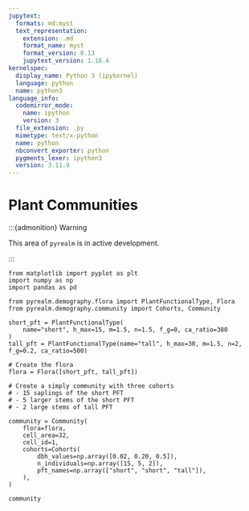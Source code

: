 ```yaml
---
jupytext:
  formats: md:myst
  text_representation:
    extension: .md
    format_name: myst
    format_version: 0.13
    jupytext_version: 1.16.4
kernelspec:
  display_name: Python 3 (ipykernel)
  language: python
  name: python3
language_info:
  codemirror_mode:
    name: ipython
    version: 3
  file_extension: .py
  mimetype: text/x-python
  name: python
  nbconvert_exporter: python
  pygments_lexer: ipython3
  version: 3.11.9
---
```


# Plant Communities

:::{admonition} Warning

This area of `pyrealm` is in active development.

:::

```{code-cell} ipython3
from matplotlib import pyplot as plt
import numpy as np
import pandas as pd

from pyrealm.demography.flora import PlantFunctionalType, Flora
from pyrealm.demography.community import Cohorts, Community
```

```{code-cell} ipython3
short_pft = PlantFunctionalType(
    name="short", h_max=15, m=1.5, n=1.5, f_g=0, ca_ratio=380
)
tall_pft = PlantFunctionalType(name="tall", h_max=30, m=1.5, n=2, f_g=0.2, ca_ratio=500)

# Create the flora
flora = Flora([short_pft, tall_pft])

# Create a simply community with three cohorts
# - 15 saplings of the short PFT
# - 5 larger stems of the short PFT
# - 2 large stems of tall PFT

community = Community(
    flora=flora,
    cell_area=32,
    cell_id=1,
    cohorts=Cohorts(
        dbh_values=np.array([0.02, 0.20, 0.5]),
        n_individuals=np.array([15, 5, 2]),
        pft_names=np.array(["short", "short", "tall"]),
    ),
)
```

```{code-cell} ipython3
community
```
